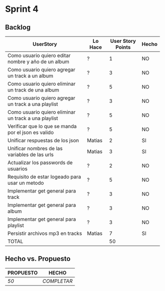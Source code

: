 # Sprint 4

## Backlog
 |UserStory|Lo Hace|User Story Points|Hecho|
 |---------|---------------|-------|-----|
 |Como usuario quiero editar nombre y año de un album|?|1|NO|
 |Como usuario quiero agregar un track a un album|?|3|NO|
 |Como usuario quiero eliminar un track de una album |?|5|NO|
 |Como usuario quiero agregar un track a una playlist |?|3|NO|
 |Como usuario quiero eliminar un track a una playlist|?|5|NO|
 |Verificar que lo que se manda por el json es valido|?|5|NO|
 |Unificar respuestas de los json|Matias|2|SI|
 |Unificar nombres de las variables de las urls|Matias|3|SI|
 |Actualizar los passwords de usuarios|?|2|NO|
 |Requisito de estar logeado para usar un metodo|?|5|NO|
 |Implementar get general para track|?|3|NO|
 |Implementar get general para album|?|3|NO|
 |Implementar get general para playlist|?|3|NO|
 |Persistir archivos mp3 en tracks|Matias|7|SI|
 |TOTAL||50|||


## Hecho vs. Propuesto

|PROPUESTO|HECHO|
|---|---|
|*50*|<span style="color:amarillo">*COMPLETAR*</span>
